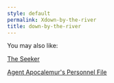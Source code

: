 ```yaml
---
style: default
permalink: Xdown-by-the-river
title: down-by-the-river
---
```

You may also like:

[The Seeker](http://scp-wiki.net/wonder)

[Agent Apocalemur's Personnel File](http://scp-wiki.net/agent-apocalemur)
